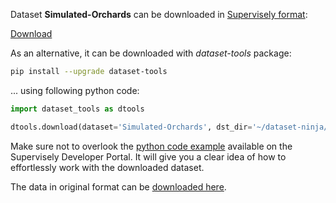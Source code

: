 Dataset **Simulated-Orchards** can be downloaded in [Supervisely format](https://developer.supervisely.com/api-references/supervisely-annotation-json-format):

 [Download](https://assets.supervisely.com/supervisely-supervisely-assets-public/teams_storage/B/T/8A/3xTD9WfPkeqSBp39mhaDOsqOqjQO5ZKDNgfI9JpwpJb3mX9nFjQNpuQ00c0iFn2JG8ifqFi1vhJoCxIcVrwwcRgCmg0WfbqdYdTwp4qzErTMgmIuqYJsmnWtjfBF.tar)

As an alternative, it can be downloaded with *dataset-tools* package:
``` bash
pip install --upgrade dataset-tools
```

... using following python code:
``` python
import dataset_tools as dtools

dtools.download(dataset='Simulated-Orchards', dst_dir='~/dataset-ninja/')
```
Make sure not to overlook the [python code example](https://developer.supervisely.com/getting-started/python-sdk-tutorials/iterate-over-a-local-project) available on the Supervisely Developer Portal. It will give you a clear idea of how to effortlessly work with the downloaded dataset.

The data in original format can be [downloaded here](https://www.kaggle.com/datasets/dylanhasperhoven/simulated-orchards).